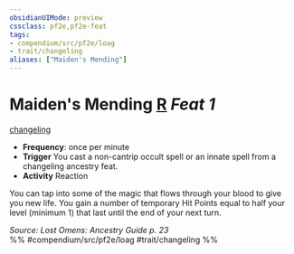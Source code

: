 ```yaml
---
obsidianUIMode: preview
cssclass: pf2e,pf2e-feat
tags:
- compendium/src/pf2e/loag
- trait/changeling
aliases: ["Maiden's Mending"]
---
```

# Maiden's Mending  [R](rules/core-rulebook/chapter-9-playing-the-game.md#Actions "Reaction") *Feat 1*  
[changeling](rules/traits/changeling-b1.md)  

- **Frequency**: once per minute
- **Trigger** You cast a non-cantrip occult spell or an innate spell from a changeling ancestry feat.
- **Activity** Reaction

You can tap into some of the magic that flows through your blood to give you new life. You gain a number of temporary Hit Points equal to half your level (minimum 1) that last until the end of your next turn.

*Source: Lost Omens: Ancestry Guide p. 23*  
%% #compendium/src/pf2e/loag #trait/changeling %%